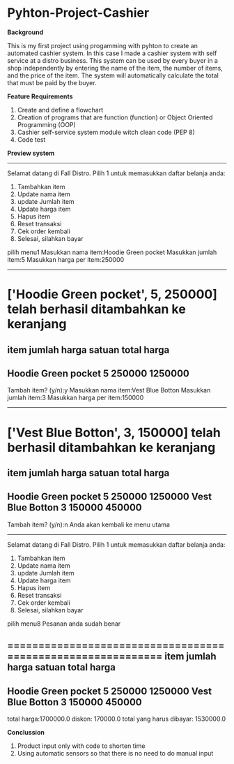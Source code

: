 # Pyhton-Project-Cashier

**Background** 

This is my first project using progamming with pyhton to create an automated cashier system. In this case I made a cashier system with self service at a distro business. This system can be used by every buyer in a shop independently by entering the name of the item, the number of items, and the price of the item. The system will automatically calculate the total that must be paid by the buyer. 

**Feature Requirements**

1. Create and define a flowchart
2. Creation of programs that are function (function) or Object Oriented Programming (OOP)
3. Cashier self-service system module witch clean code (PEP 8)
4. Code test
   
**Preview system**
************************************************************
Selamat datang di Fall Distro.
Pilih 1 untuk memasukkan daftar belanja anda:
1. Tambahkan item
2. Update nama item
3. update Jumlah item
4. Update harga item
5. Hapus item
6. Reset transaksi
7. Cek order kembali
8. Selesai, silahkan bayar

pilih menu1
Masukkan nama item:Hoodie Green pocket
Masukkan jumlah item:5
Masukkan harga per item:250000

------------------------------------------------------------
['Hoodie Green pocket', 5, 250000] telah berhasil ditambahkan ke keranjang
============================================================
item            jumlah  harga satuan    total harga
------------------------------------------------------------
Hoodie Green pocket             5               250000                  1250000
------------------------------------------------------------

Tambah item? (y/n):y
Masukkan nama item:Vest Blue Botton
Masukkan jumlah item:3
Masukkan harga per item:150000

------------------------------------------------------------
['Vest Blue Botton', 3, 150000] telah berhasil ditambahkan ke keranjang
============================================================
item            jumlah  harga satuan    total harga
------------------------------------------------------------
Hoodie Green pocket             5               250000                  1250000
Vest Blue Botton                3               150000                  450000
------------------------------------------------------------

Tambah item? (y/n):n
Anda akan kembali ke menu utama
************************************************************
Selamat datang di Fall Distro.
Pilih 1 untuk memasukkan daftar belanja anda:
1. Tambahkan item
2. Update nama item
3. update Jumlah item
4. Update harga item
5. Hapus item
6. Reset transaksi
7. Cek order kembali
8. Selesai, silahkan bayar
   
pilih menu8
Pesanan anda sudah benar

============================================================
item            jumlah  harga satuan    total harga
------------------------------------------------------------
Hoodie Green pocket             5               250000                  1250000
Vest Blue Botton                3               150000                  450000
------------------------------------------------------------
total harga:1700000.0
diskon: 170000.0
total yang harus dibayar: 1530000.0

**Conclussion**
1. Product input only with code to shorten time
2. Using automatic sensors so that there is no need to do manual input
